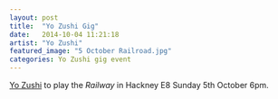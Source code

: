 ```yaml
---
layout: post
title:  "Yo Zushi Gig"
date:   2014-10-04 11:21:18
artist: "Yo Zushi"
featured_image: "5 October Railroad.jpg"
categories: Yo Zushi gig event
---
```

[Yo Zushi](/artist/yo-zushi) to play the _Railway_ in Hackney E8 Sunday 5th October 6pm.
